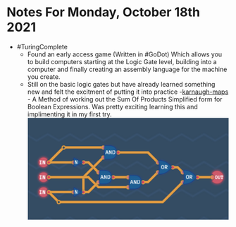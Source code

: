# Notes For Monday, October 18th 2021

* \#TuringComplete
  * Found an early access game (Written in #GoDot) Which allows you to build computers starting at the Logic Gate level, building into a computer and finally creating an assembly language for the machine you create.
  * Still on the basic logic gates but have already learned something new and felt the excitment of putting it into practice
    -[karnaugh-maps](../knowledge/electronics/karnaugh-maps.md) - A Method of working out the Sum Of Products Simplified form for Boolean Expressions. Was pretty exciting learning this and implimenting it in my first try. 
    ![3InputOrGateUsingKarnaughMaps.png](../knowledge/electronics/images/3InputOrGateUsingKarnaughMaps.png)

